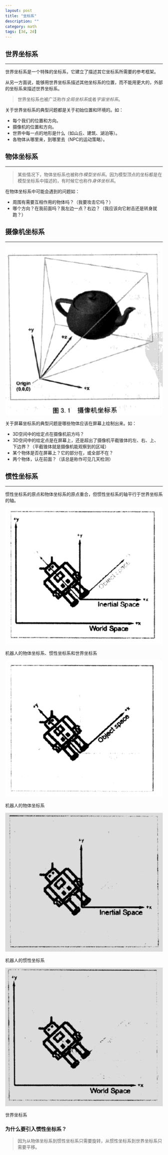 ```yaml
---
layout: post
title: "坐标系"
description: ""
category: math
tags: [3d, 2d]
---
```



## 世界坐标系
---

世界坐标系是一个特殊的坐标系，它建立了描述其它坐标系所需要的参考框架。

从另一方面说，能够用世界坐标系描述其他坐标系的位置，而不能用更大的，外部的坐标系来描述世界坐标系。

> 世界坐标系也被广泛称作*全局坐标系*或者*宇宙坐标系*。

关于世界坐标系的典型问题都是关于初始位置和环境的。如：

* 每个我们的位置和方向。
* 摄像机的位置和方向。
* 世界中每一点的地形是什么（如山丘、建筑、湖泊等）。
* 各物体从哪里来，到哪里去（NPC的运动策略）。

## 物体坐标系
---

> 某些情况下，物体坐标系也被称作*模型坐标系*。因为模型顶点的坐标都是在模型坐标系中描述的，有时候它也称作*身体坐标系*。

在物体坐标系中可能会遇到的问题如：

* 周围有需要互相作用的物体吗？（我要攻击它吗？）
* 哪个方向？在我前面吗？我左边一点？右边？（我应该向它射击还是转身就跑？）

## 摄像机坐标系
---

![Camera_coordinate_system](/assets/img/3d/Camera_coordinate_system.png)

关于屏幕坐标系的典型问题是哪些物体应该在屏幕上绘制出来。如：

* 3D空间中的给定点在摄像机前方吗？
* 3D空间中的给定点是在屏幕上，还是超出了摄像机平截锥体的左、右、上、下边界？（平截锥体就是摄像机能观察到的区域）
* 某个物体是否在屏幕上？它的部分在，或全部不在？
* 两个物体，认在前面？（该总是称作可见几天检测）

## 惯性坐标系
---

惯性坐标系的原点和物体坐标系的原点重合，但惯性坐标系的轴平行于世界坐标系的轴。

![InertialSpace-1](/assets/img/3d/InertialSpace-1.png)

机器人的物体坐标系、惯性坐标系和世界坐标系

![InertialSpace-2](/assets/img/3d/InertialSpace-2.png)

机器人的物体坐标系

![InertialSpace-3](/assets/img/3d/InertialSpace-3.png)

机器人的惯性坐标系

![InertialSpace-4](/assets/img/3d/InertialSpace-4.png)

世界坐标系

### 为什么要引入惯性坐标系？

> 因为从物体坐标系到惯性坐标系只需要旋转，从惯性坐标系到世界坐标系只需要平移。
